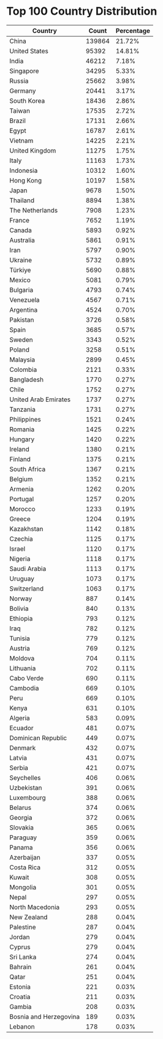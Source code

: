 # Top 100 Country Distribution
| Country | Count | Percentage |
|----|----|----|
| China | 139864 | 21.72% |
| United States | 95392 | 14.81% |
| India | 46212 | 7.18% |
| Singapore | 34295 | 5.33% |
| Russia | 25662 | 3.98% |
| Germany | 20441 | 3.17% |
| South Korea | 18436 | 2.86% |
| Taiwan | 17535 | 2.72% |
| Brazil | 17131 | 2.66% |
| Egypt | 16787 | 2.61% |
| Vietnam | 14225 | 2.21% |
| United Kingdom | 11275 | 1.75% |
| Italy | 11163 | 1.73% |
| Indonesia | 10312 | 1.60% |
| Hong Kong | 10197 | 1.58% |
| Japan | 9678 | 1.50% |
| Thailand | 8894 | 1.38% |
| The Netherlands | 7908 | 1.23% |
| France | 7652 | 1.19% |
| Canada | 5893 | 0.92% |
| Australia | 5861 | 0.91% |
| Iran | 5797 | 0.90% |
| Ukraine | 5732 | 0.89% |
| Türkiye | 5690 | 0.88% |
| Mexico | 5081 | 0.79% |
| Bulgaria | 4793 | 0.74% |
| Venezuela | 4567 | 0.71% |
| Argentina | 4524 | 0.70% |
| Pakistan | 3726 | 0.58% |
| Spain | 3685 | 0.57% |
| Sweden | 3343 | 0.52% |
| Poland | 3258 | 0.51% |
| Malaysia | 2899 | 0.45% |
| Colombia | 2121 | 0.33% |
| Bangladesh | 1770 | 0.27% |
| Chile | 1752 | 0.27% |
| United Arab Emirates | 1737 | 0.27% |
| Tanzania | 1731 | 0.27% |
| Philippines | 1521 | 0.24% |
| Romania | 1425 | 0.22% |
| Hungary | 1420 | 0.22% |
| Ireland | 1380 | 0.21% |
| Finland | 1375 | 0.21% |
| South Africa | 1367 | 0.21% |
| Belgium | 1352 | 0.21% |
| Armenia | 1262 | 0.20% |
| Portugal | 1257 | 0.20% |
| Morocco | 1233 | 0.19% |
| Greece | 1204 | 0.19% |
| Kazakhstan | 1142 | 0.18% |
| Czechia | 1125 | 0.17% |
| Israel | 1120 | 0.17% |
| Nigeria | 1118 | 0.17% |
| Saudi Arabia | 1113 | 0.17% |
| Uruguay | 1073 | 0.17% |
| Switzerland | 1063 | 0.17% |
| Norway | 887 | 0.14% |
| Bolivia | 840 | 0.13% |
| Ethiopia | 793 | 0.12% |
| Iraq | 782 | 0.12% |
| Tunisia | 779 | 0.12% |
| Austria | 769 | 0.12% |
| Moldova | 704 | 0.11% |
| Lithuania | 702 | 0.11% |
| Cabo Verde | 690 | 0.11% |
| Cambodia | 669 | 0.10% |
| Peru | 669 | 0.10% |
| Kenya | 631 | 0.10% |
| Algeria | 583 | 0.09% |
| Ecuador | 481 | 0.07% |
| Dominican Republic | 449 | 0.07% |
| Denmark | 432 | 0.07% |
| Latvia | 431 | 0.07% |
| Serbia | 421 | 0.07% |
| Seychelles | 406 | 0.06% |
| Uzbekistan | 391 | 0.06% |
| Luxembourg | 388 | 0.06% |
| Belarus | 374 | 0.06% |
| Georgia | 372 | 0.06% |
| Slovakia | 365 | 0.06% |
| Paraguay | 359 | 0.06% |
| Panama | 356 | 0.06% |
| Azerbaijan | 337 | 0.05% |
| Costa Rica | 312 | 0.05% |
| Kuwait | 308 | 0.05% |
| Mongolia | 301 | 0.05% |
| Nepal | 297 | 0.05% |
| North Macedonia | 293 | 0.05% |
| New Zealand | 288 | 0.04% |
| Palestine | 287 | 0.04% |
| Jordan | 279 | 0.04% |
| Cyprus | 279 | 0.04% |
| Sri Lanka | 274 | 0.04% |
| Bahrain | 261 | 0.04% |
| Qatar | 251 | 0.04% |
| Estonia | 221 | 0.03% |
| Croatia | 211 | 0.03% |
| Gambia | 208 | 0.03% |
| Bosnia and Herzegovina | 189 | 0.03% |
| Lebanon | 178 | 0.03% |
